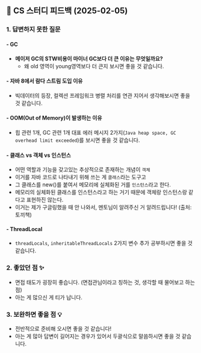 ## 📌 CS 스터디 피드백 (2025-02-05)

### 1. 답변하지 못한 질문
#### - GC
- **메이저 GC의 STW비용이 마이너 GC보다 더 큰 이유는 무엇일까요?**
  - 왜 old 영역이 young영역보다 더 큰지 보시면 좋을 것 같습니다.
#### - 자바 8에서 람다 스트림 도입 이유
  - 빅데이터의 등장, 컬렉션 프레임워크 병렬 처리를 연관 지어서 생각해보시면 좋을 것 같습니다.
#### - OOM(Out of Memory)이 발생하는 이유
  - 힙 관련 1개, GC 관련 1개 대표 에러 메시지 2가지(`Java heap space, GC overhead limit exceeded`)를 보시면 좋을 것 같습니다.
#### - 클래스 vs 객체 vs 인스턴스
  - 어떤 역할과 기능을 갖고있는 추상적으로 존재하는 개념이 `객체`
  - 이거를 자바 코드로 나타내기 위해 쓰는 게 `클래스`라는 도구고 
  - 그 클래스를 new()를 붙여서 메모리에 실체화된 거를 `인스턴스`라고 한다.
  - 메모리의 실체화된 클래스를 인스턴스라고 하는 거기 때문에 객체랑 인스턴스랑 같다고 표현하진 않는다.
  - 이거는 제가 구글링했을 때 안 나와서, 멘토님이 알려주신 거 알려드립니다! (출처: 토끼책)
#### - ThreadLocal
  - `threadLocals`, `inheritableThreadLocals` 2가지 변수 추가 공부하시면 좋을 것 같습니다.

### 2. 좋았던 점 ✨
- 면접 태도가 굉장히 좋습니다. (면접관님이라고 칭하는 것, 생각할 때 물어보고 하는 점)
- 아는 게 많으신 게 티가 납니다.

### 3. 보완하면 좋을 점 💡
- 전반적으로 준비해 오시면 좋을 것 같습니다!
- 아는 게 많아 답변이 길어지는 경우가 있어서 두괄식으로 말씀하시면 좋을 것 같습니다.
